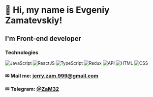 # 👋 Hi, my name is Evgeniy Zamatevskiy!

## I'm Front-end developer

### Technologies

![JavaScript](https://img.shields.io/badge/-JavaScript-090909?style=for-the-badge&logo=JavaScript) ![ReactJS](https://img.shields.io/badge/-ReactJs-090909?style=for-the-badge&logo=React) ![TypeScript](https://img.shields.io/badge/-TypeScript-090909?style=for-the-badge&logo=TypeScript) ![Redux](https://img.shields.io/badge/-Redux-090909?style=for-the-badge&logo=Redux) ![API](https://img.shields.io/badge/-REST&#032;API-090909?style=for-the-badge&logo=API) ![HTML](https://img.shields.io/badge/-HTML-090909?style=for-the-badge&logo=html5) ![CSS](https://img.shields.io/badge/-CSS-090909?style=for-the-badge&logo=css3)

### &#9993; Mail me: jerry.zam.999@gmail.com

### &#9993; Telegram: [@ZaM32](https://t.me/ZaM32)

#
